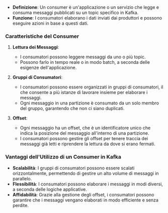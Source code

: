 - **Definizione**: Un consumer è un'applicazione o un servizio che legge e consuma messaggi pubblicati su un topic specifico in Kafka.
- **Funzione**: I consumatori elaborano i dati inviati dai produttori e possono eseguire azioni in base a questi dati.

### **Caratteristiche del Consumer**

1. **Lettura dei Messaggi**:
    
    - I consumatori possono leggere messaggi da uno o più topic.
    - Possono farlo in tempo reale o in modo batch, a seconda delle esigenze dell'applicazione.
2. **Gruppi di Consumatori**:
    
    - I consumatori possono essere organizzati in gruppi di consumatori, il che consente a più istanze di lavorare insieme per elaborare i messaggi.
    - Ogni messaggio in una partizione è consumato da un solo membro del gruppo, garantendo che non ci siano duplicati.
3. **Offset**:
    
    - Ogni messaggio ha un offset, che è un identificatore unico che indica la posizione del messaggio all'interno di una partizione.
    - I consumatori possono gestire gli offset per tenere traccia dei messaggi già letti e riprendere la lettura da dove si erano fermati.

### **Vantaggi dell'Utilizzo di un Consumer in Kafka**

- **Scalabilità**: I gruppi di consumatori possono essere scalati orizzontalmente, permettendo di gestire un alto volume di messaggi in parallelo.
- **Flessibilità**: I consumatori possono elaborare i messaggi in modi diversi, a seconda delle logiche applicative.
- **Affidabilità**: Grazie alla gestione degli offset, i consumatori possono garantire che i messaggi vengano elaborati in modo efficiente e senza perdite.